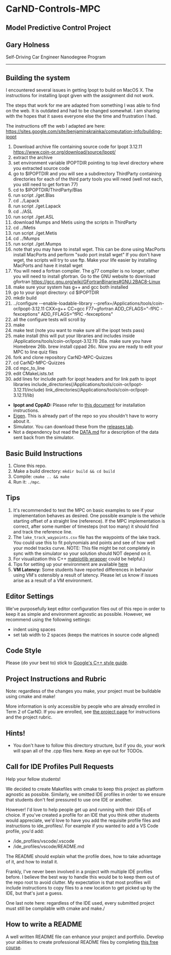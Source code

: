 # CarND-Controls-MPC
## Model Predictive Control Project
## Gary Holness
Self-Driving Car Engineer Nanodegree Program

---

## Building the system

I encountered several issues in getting Ipopt to build on MacOS X.
The instructions for installing Ipopt given with the assignment
did not work.

The steps that work for me are adapted from something I was able to find on the web.  It is outdated and had to be changed somewhat.  I am sharing with the hopes that it saves everyone else the time and frustration I had.

The instructions off the web I adapted are here:  https://sites.google.com/site/benjaminskrainka/computation-info/building-ipopt

1.  Download archive file containing source code for Ipopt 3.12.11  https://www.coin-or.org/download/source/Ipopt/
2.  extract the archive
3.  set environment variable IPOPTDIR pointing to top level directory where you extracted source code
4.  go to $IPOPTDIR and you will see a subdirectory ThirdParty  containing directories for each of the
    third party tools you will need (well not each, you still need to get fortran 77)
5.  cd to $IPOPTDIR/ThirdParty/Blas
6.  run script  ./get.Blas
7. cd ../Lapack
8. run script ./get.Lapack
9. cd ../ASL
10.  run script ./get.ASL
11.  download Mumps and Metis using the scripts in ThirdParty
12.  cd ../Metis
13.  run script ./get.Metis
14.  cd ../Mumps
15. run script ./get.Mumps
16.  note that you may have to install wget.  This can be done using MacPorts
      install MacPorts and perform "sudo port install wget"    If you don't have wget,
      the scripts will try to use ftp.  Make your life easier by installing MacPorts
      and have it install  wget
17.  You will need a fortran compiler.   The g77 compiler is no longer, rather you will
       need to install gfortran.   Go to the GNU website to download gfortran
       https://gcc.gnu.org/wiki/GFortranBinaries#GNU.2BAC8-Linux
18.   make sure your system has g++ and gcc both installed
19.   go to your ipopt directory:  cd $IPOPTDIR
20.   mkdir build
21.   ../configure --enable-loadable-library --prefix=/Applications/tools/coin-or/Ipopt-3.12.11 CXX=g++ CC=gcc F77=gfortran ADD_CFLAGS="-fPIC -fexceptions" ADD_FFLAGS="fPIC -fexceptions"
22.  all the configure tests will scroll by
23.  make
24.  make test    (note you want to make sure all the ipopt tests pass)
25.  make install   (this will put your libraries and includes inside /Applications/tools/coin-or/Ipopt-3.12.11)
26a. make sure you have Homebrew
26b. brew install cppad
26c.  Now you are ready to edit your MPC to line quiz files
27.  fork and clone repository  CarND-MPC-Quizzes
28.  cd CarND-MPC-Quizzes
29.  cd mpc_to_line
30.  edit CMakeLists.txt
31.  add lines for include path for ipopt headers and for link path to ipopt libraries
          include_directories(/Applications/tools/coin-or/Ipopt-3.12.11/include)
          link_directories(/Applications/tools/coin-or/Ipopt-3.12.11/lib)


* **Ipopt and CppAD:** Please refer to [this document](https://github.com/udacity/CarND-MPC-Project/blob/master/install_Ipopt_CppAD.md) for installation instructions.
* [Eigen](http://eigen.tuxfamily.org/index.php?title=Main_Page). This is already part of the repo so you shouldn't have to worry about it.
* Simulator. You can download these from the [releases tab](https://github.com/udacity/self-driving-car-sim/releases).
* Not a dependency but read the [DATA.md](./DATA.md) for a description of the data sent back from the simulator.


## Basic Build Instructions

1. Clone this repo.
2. Make a build directory: `mkdir build && cd build`
3. Compile: `cmake .. && make`
4. Run it: `./mpc`.

## Tips

1. It's recommended to test the MPC on basic examples to see if your implementation behaves as desired. One possible example
is the vehicle starting offset of a straight line (reference). If the MPC implementation is correct, after some number of timesteps
(not too many) it should find and track the reference line.
2. The `lake_track_waypoints.csv` file has the waypoints of the lake track. You could use this to fit polynomials and points and see of how well your model tracks curve. NOTE: This file might be not completely in sync with the simulator so your solution should NOT depend on it.
3. For visualization this C++ [matplotlib wrapper](https://github.com/lava/matplotlib-cpp) could be helpful.)
4.  Tips for setting up your environment are available [here](https://classroom.udacity.com/nanodegrees/nd013/parts/40f38239-66b6-46ec-ae68-03afd8a601c8/modules/0949fca6-b379-42af-a919-ee50aa304e6a/lessons/f758c44c-5e40-4e01-93b5-1a82aa4e044f/concepts/23d376c7-0195-4276-bdf0-e02f1f3c665d)
5. **VM Latency:** Some students have reported differences in behavior using VM's ostensibly a result of latency.  Please let us know if issues arise as a result of a VM environment.

## Editor Settings

We've purposefully kept editor configuration files out of this repo in order to
keep it as simple and environment agnostic as possible. However, we recommend
using the following settings:

* indent using spaces
* set tab width to 2 spaces (keeps the matrices in source code aligned)

## Code Style

Please (do your best to) stick to [Google's C++ style guide](https://google.github.io/styleguide/cppguide.html).

## Project Instructions and Rubric

Note: regardless of the changes you make, your project must be buildable using
cmake and make!

More information is only accessible by people who are already enrolled in Term 2
of CarND. If you are enrolled, see [the project page](https://classroom.udacity.com/nanodegrees/nd013/parts/40f38239-66b6-46ec-ae68-03afd8a601c8/modules/f1820894-8322-4bb3-81aa-b26b3c6dcbaf/lessons/b1ff3be0-c904-438e-aad3-2b5379f0e0c3/concepts/1a2255a0-e23c-44cf-8d41-39b8a3c8264a)
for instructions and the project rubric.

## Hints!

* You don't have to follow this directory structure, but if you do, your work
  will span all of the .cpp files here. Keep an eye out for TODOs.

## Call for IDE Profiles Pull Requests

Help your fellow students!

We decided to create Makefiles with cmake to keep this project as platform
agnostic as possible. Similarly, we omitted IDE profiles in order to we ensure
that students don't feel pressured to use one IDE or another.

However! I'd love to help people get up and running with their IDEs of choice.
If you've created a profile for an IDE that you think other students would
appreciate, we'd love to have you add the requisite profile files and
instructions to ide_profiles/. For example if you wanted to add a VS Code
profile, you'd add:

* /ide_profiles/vscode/.vscode
* /ide_profiles/vscode/README.md

The README should explain what the profile does, how to take advantage of it,
and how to install it.

Frankly, I've never been involved in a project with multiple IDE profiles
before. I believe the best way to handle this would be to keep them out of the
repo root to avoid clutter. My expectation is that most profiles will include
instructions to copy files to a new location to get picked up by the IDE, but
that's just a guess.

One last note here: regardless of the IDE used, every submitted project must
still be compilable with cmake and make./

## How to write a README
A well written README file can enhance your project and portfolio.  Develop your abilities to create professional README files by completing [this free course](https://www.udacity.com/course/writing-readmes--ud777).
